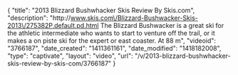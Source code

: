 {
    "title": "2013 Blizzard Bushwhacker Skis Review By Skis.com",
    "description": "http:\/\/www.skis.com\/Blizzard-Bushwacker-Skis-2013\/275382P,default,pd.html  The Blizzard Bushwacker is a great ski for the athletic intermediate who wants to start to venture off the trail, or it makes a on piste ski for the expert or east coaster. At 88 m",
    "videoid": "3766187",
    "date_created": "1411361161",
    "date_modified": "1418182008",
    "type": "captivate",
    "layout": "video",
    "url": "\/v\/2013-blizzard-bushwhacker-skis-review-by-skis-com\/3766187"
}